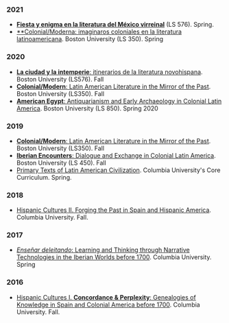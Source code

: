 

### 2021

- [**Fiesta y enigma en la literatura del México virreinal**](hipomenes.github.io/novohispana) (LS 576). Spring.
- [**Colonial/Moderna: imaginaros coloniales en la literatura latinoamericana](https://hipomenes.github.io/colonial-modern/#!index.md). Boston University (LS 350). Spring 

### 2020

- [**La ciudad y la intemperie**: itinerarios de la literatura novohispana](). Boston University (LS576). Fall
- [**Colonial/Modern**: Latin American Literature in the Mirror of the Past](https://hipomenes.github.io/colonial-modern/#!index.md). Boston University (LS350). Fall
- [**American Egypt**: Antiquarianism and Early Archaeology in Colonial Latin America](https://sites.bu.edu/american-egypt/). Boston University (LS 850). Spring 2020 

### 2019

- [**Colonial/Modern**: Latin American Literature in the Mirror of the Past](https://hipomenes.github.io/colonial-modern/#!index.md). Boston University (LS350). Fall
- [**Iberian Encounters**: Dialogue and Exchange in Colonial Latin America](https://hipomenes.github.io/iberian-encounters/#!index.md). Boston University (LS 450). Fall
- [Primary Texts of Latin American Civilization](). Columbia University's Core Curriculum. Spring.

### 2018

- [Hispanic Cultures II. Forging the Past in Spain and Hispanic America](/_pages/span3350-fall2018.html). Columbia University. Fall.

### 2017

- [*Enseñar deleitando*: Learning and Thinking through Narrative Technologies in the Iberian Worlds before 1700](). Columbia University. Spring

### 2016

- [Hispanic Cultures I. **Concordance & Perplexity**: Genealogies of Knowledge in Spain and Colonial America before 1700](). Columbia University. Fall.

